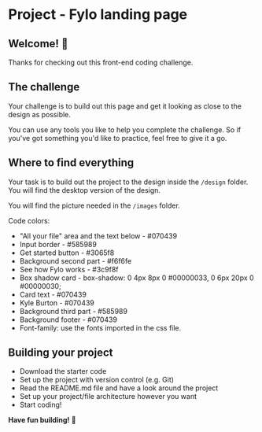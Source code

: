 # Project - Fylo landing page

## Welcome! 👋

Thanks for checking out this front-end coding challenge.

## The challenge

Your challenge is to build out this page and get it looking as close to the design as possible.

You can use any tools you like to help you complete the challenge. So if you've got something you'd like to practice, feel free to give it a go.

## Where to find everything

Your task is to build out the project to the design inside the `/design` folder. You will find the desktop version of the design. 

You will find the picture needed in the `/images` folder.

Code colors: 
- "All your file" area and the text below - #070439
- Input border - #585989
- Get started button - #3065f8
- Background second part - #f6f6fe
- See how Fylo works - #3c9f8f
- Box shadow card - box-shadow: 0 4px 8px 0 #00000033, 0 6px 20px 0 #00000030;
- Card text - #070439
- Kyle Burton - #070439
- Background third part - #585989
- Background footer - #070439
- Font-family: use the fonts imported in the css file. 


## Building your project

- Download the starter code
- Set up the project with version control (e.g. Git)
- Read the README.md file and have a look around the project
- Set up your project/file architecture however you want
- Start coding!

**Have fun building!** 🚀
